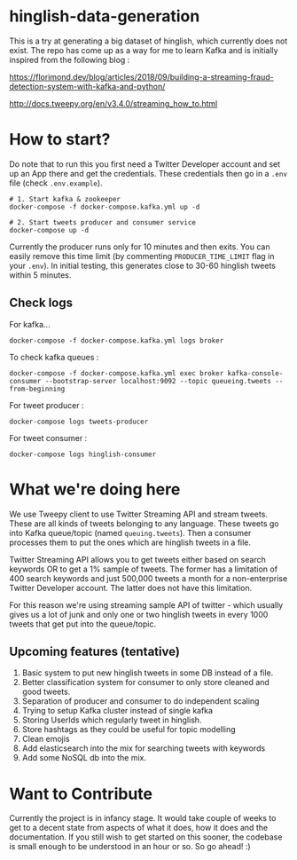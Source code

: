 # hinglish-data-generation


This is a try at generating a big dataset of hinglish, which currently does not exist.
The repo has come up as a way for me to learn Kafka and is initially inspired from the following blog : 

https://florimond.dev/blog/articles/2018/09/building-a-streaming-fraud-detection-system-with-kafka-and-python/

http://docs.tweepy.org/en/v3.4.0/streaming_how_to.html

# How to start?

Do note that to run this you first need a Twitter Developer account and set up an App there and get the credentials. These credentials then go in a `.env` file (check `.env.example`). 

```
# 1. Start kafka & zookeeper
docker-compose -f docker-compose.kafka.yml up -d

# 2. Start tweets producer and consumer service
docker-compose up -d
```

Currently the producer runs only for 10 minutes and then exits. You can easily remove this time limit (by commenting `PRODUCER_TIME_LIMIT` flag in your `.env`). In initial testing, this generates close to 30-60 hinglish tweets within 5 minutes. 
 

## Check logs

For kafka...  

`docker-compose -f docker-compose.kafka.yml logs broker`  

To check kafka queues :   

`docker-compose -f docker-compose.kafka.yml exec broker kafka-console-consumer --bootstrap-server localhost:9092 --topic queueing.tweets --from-beginning
`  

For tweet producer :   

`docker-compose logs tweets-producer`

For tweet consumer :   

`docker-compose logs hinglish-consumer`


# What we're doing here

We use Tweepy client to use Twitter Streaming API and stream tweets. These are all kinds of tweets belonging to any language. These tweets go into Kafka queue/topic (named `queuing.tweets`). Then a consumer processes them to put the ones which are hinglish tweets in a file.

Twitter Streaming API allows you to get tweets either based on search keywords OR to get a 1% sample of tweets. The former has a limitation of 400 search keywords and just 500,000 tweets a month for a non-enterprise Twitter Developer account. The latter does not have this limitation.

For this reason we're using streaming sample API of twitter - which usually gives us a lot of junk and only one or two hinglish tweets in every 1000 tweets that get put into the queue/topic. 


## Upcoming features (tentative)

1. Basic system to put new hinglish tweets in some DB instead of a file.
2. Better classification system for consumer to only store cleaned and good tweets.
3. Separation of producer and consumer to do independent scaling
4. Trying to setup Kafka cluster instead of single kafka 
5. Storing UserIds which regularly tweet in hinglish.
6. Store hashtags as they could be useful for topic modelling
7. Clean emojis
8. Add elasticsearch into the mix for searching tweets with keywords
9. Add some NoSQL db into the mix.


# Want to Contribute

Currently the project is in infancy stage. It would take couple of weeks to get to a decent state from aspects of what it does, how it does and the documentation. If you still wish to get started on this sooner, the codebase is small enough to be understood in an hour or so. So go ahead! :) 